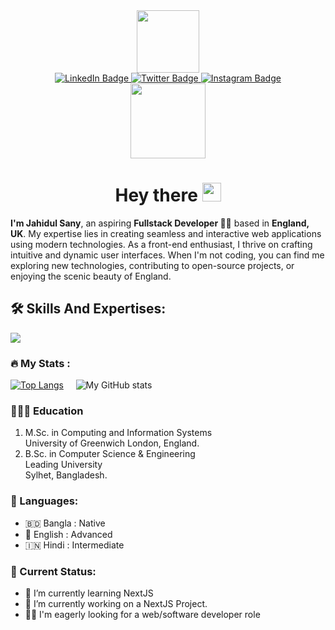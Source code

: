 <div id="header" align="center">
  <img src="https://media.giphy.com/media/M9gbBd9nbDrOTu1Mqx/giphy.gif" width="100"/><br>
  <div id="badges">
    <a href="https://www.linkedin.com/in/jahidul-sany/">
      <img src="https://img.shields.io/badge/LinkedIn-blue?style=for-the-badge&logo=linkedin&logoColor=white" alt="LinkedIn Badge"/>
    </a>
    <a href="https://x.com/Jahidul__Sany">
      <img src="https://img.shields.io/badge/Twitter-blue?style=for-the-badge&logo=twitter&logoColor=white" alt="Twitter Badge"/>
    </a>
    <a href="https://www.instagram.com/jahidul.sany/">
      <img src="https://img.shields.io/badge/Instagram-blue?style=for-the-badge&logo=instagram&logoColor=white" alt="Instagram Badge"/>
    </a>
 </div>
 <div>
   <a href="https://jahidulsany.co.uk">
     <img src="https://komarev.com/ghpvc/?username=JahidulSany&style=flat-square&color=blue" width="120px" alt=""/>
   </a>
  <h1>Hey there <img src="https://media.giphy.com/media/hvRJCLFzcasrR4ia7z/giphy.gif" width="30px"/></h1>
 </div>
</div>

<strong>I'm Jahidul Sany</strong>, an aspiring <strong>Fullstack Developer 👨‍💻</strong> based in <strong>England, UK</strong>.
My expertise lies in creating seamless and interactive web applications using modern technologies. 
As a front-end enthusiast, I thrive on crafting intuitive and dynamic user interfaces. When I'm not coding, you can find me exploring new technologies, contributing to open-source projects, or enjoying the scenic beauty of England.

<h2>🛠️ Skills And Expertises:</h2>
<p align="left">
  <a href="https://jahidulsany.co.uk">
    <img src="https://skillicons.dev/icons?i=html,css,bootstrap,tailwindcss,js,ts,react,redux,nextjs,nodejs,expressjs,mongodb,firebase,figma,git&theme=light" />
  </a>
</p>

### 🔥 My Stats :

[![Top Langs](https://github-readme-stats.vercel.app/api/top-langs/?username=JahidulSany&layout=compact&theme=vision-friendly-dark)](https://github.com/anuraghazra/github-readme-stats) &nbsp; &nbsp;
![My GitHub stats](https://github-readme-stats.vercel.app/api?username=JahidulSany&layout=compact&theme=vision-friendly-dark&show_icons=true)

### 👨🏻‍🎓 Education

1. M.Sc. in Computing and Information Systems  
   University of Greenwich
   London, England.
3. B.Sc. in Computer Science & Engineering  
   Leading University  
   Sylhet, Bangladesh.

<!-- education section ends here  -->

<!-- my languages section starts here  -->

### 💬 Languages:

- 🇧🇩 Bangla : Native
- 🏴󠁧󠁢󠁥󠁮󠁧󠁿 English : Advanced
- 🇮🇳 Hindi : Intermediate
  <br />

### 🚀 Current Status:

- 🌱 I’m currently learning NextJS
- 🔭 I’m currently working on a NextJS Project.
- 🕵️‍♂️ I'm eagerly looking for a web/software developer role

